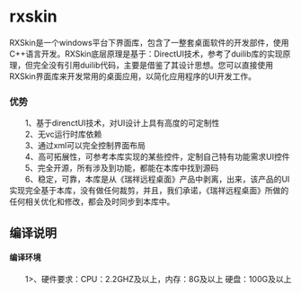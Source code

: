 # rxskin
RXSkin是一个windows平台下界面库，包含了一整套桌面软件的开发部件，使用C++语言开发。RXSkin底层原理是基于：DirectUI技术，参考了duilib库的实现原理，但完全没有引用duilib代码，主要是借鉴了其设计思想。您可以直接使用RXSkin界面库来开发常用的桌面应用，以简化应用程序的UI开发工作。 
###  优势    
&emsp;&emsp;1、基于direnctUI技术，对UI设计上具有高度的可定制性   
&emsp;&emsp;2、无vc运行时库依赖   
&emsp;&emsp;3、通过xml可以完全控制界面布局   
&emsp;&emsp;4、高可拓展性，可参考本库实现的某些控件，定制自己特有功能需求UI控件   
&emsp;&emsp;5、完全开源，所有涉及到功能，都能在本库中找到源码   
&emsp;&emsp;6、稳定，可靠，本库是从《瑞祥远程桌面》产品中剥离，出来，该产品的UI实现完全基于本库，没有做任何裁剪，并且，我们承诺，《瑞祥远程桌面》所做的任何相关优化和修改，都会及时同步到本库中。   

## 编译说明    
####  编译环境

&emsp;&emsp;1>、硬件要求：CPU：2.2GHZ及以上，内存：8G及以上 硬盘：100G及以上

